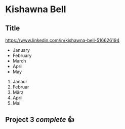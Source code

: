 # Kishawna Bell
## Title
https://www.linkedin.com/in/kishawna-bell-516626194
* January 
* February 
* March
* April
* May
1. Janaur
2. Februar
3. März
4. April
5. Mai
## Project 3 *complete* :+1:
